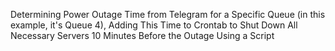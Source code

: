 Determining Power Outage Time from Telegram for a Specific Queue (in this example, it's Queue 4), Adding This Time to Crontab to Shut Down All Necessary Servers 10 Minutes Before the Outage Using a Script
